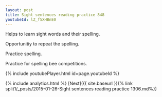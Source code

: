 ```yaml
---
layout: post
title: Sight sentences reading practice 848
youtubeId: lZ_f5XHBnE0
---
```

 
 
Helps to learn sight words and their spelling.

Opportunitiy to repeat the spelling. 

Practice spelling. 
 
Practice for spelling bee competitions. 
 
{% include youtubePlayer.html id=page.youtubeId %}
 
 
{% include analytics.html %} 
[Next]({{ site.baseurl }}{% link  split1/_posts/2015-01-26-Sight sentences reading practice 1306.md%})
 
